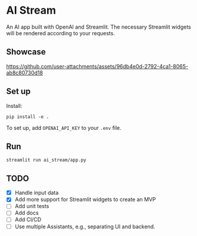 # AI Stream

An AI app built with OpenAI and Streamlit. The necessary Streamlit widgets will be rendered according to your requests.

## Showcase

https://github.com/user-attachments/assets/96db4e0d-2792-4ca1-8065-ab8c80730d18

## Set up

Install:
```
pip install -e .
```

To set up, add `OPENAI_API_KEY` to your `.env` file.

## Run

`streamlit run ai_stream/app.py`


## TODO

* [x] Handle input data
* [x] Add more support for Streamlit widgets to create an MVP
* [ ] Add unit tests
* [ ] Add docs
* [ ] Add CI/CD
* [ ] Use multiple Assistants, e.g., separating UI and backend.

